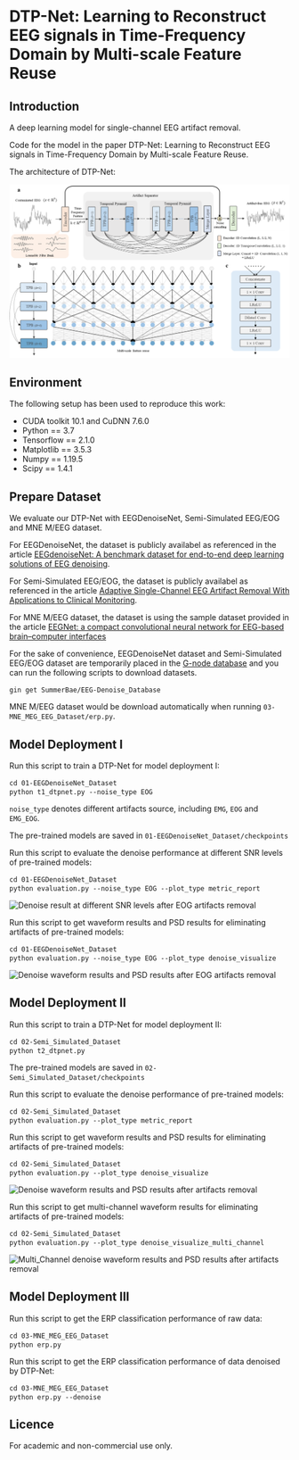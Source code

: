 # DTP-Net: Learning to Reconstruct EEG signals in Time-Frequency Domain by Multi-scale Feature Reuse

## Introduction
A deep learning model for single-channel EEG artifact removal.

Code for the model in the paper DTP-Net: Learning to Reconstruct EEG signals in Time-Frequency Domain by Multi-scale Feature Reuse.

The architecture of DTP-Net:

![DTP-Net Architecture](https://github.com/WilliamRo/EEG-Denoise/blob/main/figure/overview_architecture.png)

## Environment
The following setup has been used to reproduce this work:

* CUDA toolkit 10.1 and CuDNN 7.6.0
* Python == 3.7
* Tensorflow == 2.1.0
* Matplotlib == 3.5.3
* Numpy == 1.19.5
* Scipy == 1.4.1

## Prepare Dataset
We evaluate our DTP-Net with EEGDenoiseNet, Semi-Simulated EEG/EOG and MNE M/EEG dataset.

For EEGDenoiseNet, the dataset is publicly availabel as referenced in the article [EEGdenoiseNet: A benchmark dataset for end-to-end deep learning solutions of EEG denoising](https://github.com/ncclabsustech/EEGdenoiseNet).

For Semi-Simulated EEG/EOG, the dataset is publicly availabel as referenced in the article [Adaptive Single-Channel EEG Artifact Removal With Applications to Clinical Monitoring](https://github.com/holcman-lab/wavelet-quantile-normalization).

For MNE M/EEG dataset, the dataset is using the sample dataset provided in the article [EEGNet: a compact convolutional neural network for EEG-based brain–computer interfaces](https://github.com/vlawhern/arl-eegmodels)

For the sake of convenience, EEGDenoiseNet dataset and Semi-Simulated EEG/EOG dataset are temporarily placed in the [G-node database](https://gin.g-node.org/SummerBae/EEG-Denoise_Database) and you can run the following scripts to download datasets.
```
gin get SummerBae/EEG-Denoise_Database
```

MNE M/EEG dataset would be download automatically when running ```03-MNE_MEG_EEG_Dataset/erp.py```.

## Model Deployment I
Run this script to train a DTP-Net for model deployment I:
```
cd 01-EEGDenoiseNet_Dataset
python t1_dtpnet.py --noise_type EOG
```
```noise_type``` denotes different artifacts source, including ```EMG```, ```EOG``` and ```EMG_EOG```.

The pre-trained models are saved in ```01-EEGDenoiseNet_Dataset/checkpoints```

Run this script to evaluate the denoise performance at different SNR levels of pre-trained models:
```
cd 01-EEGDenoiseNet_Dataset
python evaluation.py --noise_type EOG --plot_type metric_report
```
![Denoise result at different SNR levels after EOG artifacts removal](https://github.com/WilliamRo/EEG-Denoise/blob/main/figure/experiment_1.png)

Run this script to get waveform results and PSD results for eliminating artifacts of pre-trained models:
```
cd 01-EEGDenoiseNet_Dataset
python evaluation.py --noise_type EOG --plot_type denoise_visualize
```
![Denoise waveform results and PSD results after EOG artifacts removal](https://github.com/WilliamRo/EEG-Denoise/blob/main/figure/experiment_1_1.png)

## Model Deployment II
Run this script to train a DTP-Net for model deployment II:
```
cd 02-Semi_Simulated_Dataset
python t2_dtpnet.py
```

The pre-trained models are saved in ```02-Semi_Simulated_Dataset/checkpoints```

Run this script to evaluate the denoise performance of pre-trained models:
```
cd 02-Semi_Simulated_Dataset
python evaluation.py --plot_type metric_report
```

Run this script to get waveform results and PSD results for eliminating artifacts of pre-trained models:
```
cd 02-Semi_Simulated_Dataset
python evaluation.py --plot_type denoise_visualize
```
![Denoise waveform results and PSD results after artifacts removal](https://github.com/WilliamRo/EEG-Denoise/blob/main/figure/experiment_2_1.png)


Run this script to get multi-channel waveform results for eliminating artifacts of pre-trained models:
```
cd 02-Semi_Simulated_Dataset
python evaluation.py --plot_type denoise_visualize_multi_channel 
```
![Multi_Channel denoise waveform results and PSD results after artifacts removal](https://github.com/WilliamRo/EEG-Denoise/blob/main/figure/experiment_2_2.png)

## Model Deployment III
Run this script to get the ERP classification performance of raw data:
```
cd 03-MNE_MEG_EEG_Dataset
python erp.py
```
Run this script to get the ERP classification performance of data denoised by DTP-Net:
```
cd 03-MNE_MEG_EEG_Dataset
python erp.py --denoise
```
## Licence
For academic and non-commercial use only.